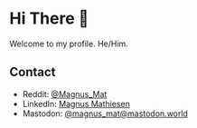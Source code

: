 # Hi There 👋

Welcome to my profile. He/Him.

## Contact

- Reddit: [@Magnus_Mat](https://www.reddit.com/user/Magnus_Mat/)
- LinkedIn: [Magnus Mathiesen](https://www.linkedin.com/in/magnus-mathiesen-it)
- Mastodon: [@magnus_mat@mastodon.world](https://mastodon.world/@magnus_mat)
